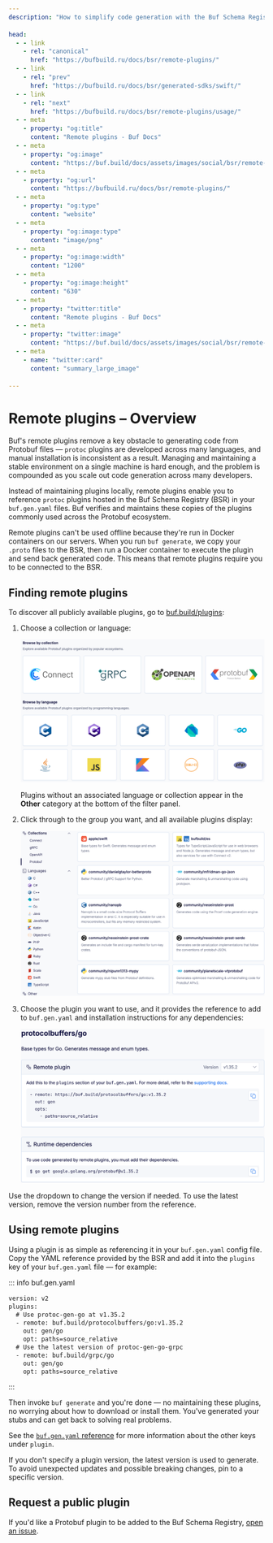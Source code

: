 ```yaml
---
description: "How to simplify code generation with the Buf Schema Registry's remote plugins"

head:
  - - link
    - rel: "canonical"
      href: "https://bufbuild.ru/docs/bsr/remote-plugins/"
  - - link
    - rel: "prev"
      href: "https://bufbuild.ru/docs/bsr/generated-sdks/swift/"
  - - link
    - rel: "next"
      href: "https://bufbuild.ru/docs/bsr/remote-plugins/usage/"
  - - meta
    - property: "og:title"
      content: "Remote plugins - Buf Docs"
  - - meta
    - property: "og:image"
      content: "https://buf.build/docs/assets/images/social/bsr/remote-plugins/index.png"
  - - meta
    - property: "og:url"
      content: "https://bufbuild.ru/docs/bsr/remote-plugins/"
  - - meta
    - property: "og:type"
      content: "website"
  - - meta
    - property: "og:image:type"
      content: "image/png"
  - - meta
    - property: "og:image:width"
      content: "1200"
  - - meta
    - property: "og:image:height"
      content: "630"
  - - meta
    - property: "twitter:title"
      content: "Remote plugins - Buf Docs"
  - - meta
    - property: "twitter:image"
      content: "https://buf.build/docs/assets/images/social/bsr/remote-plugins/index.png"
  - - meta
    - name: "twitter:card"
      content: "summary_large_image"

---
```


# Remote plugins – Overview

Buf's remote plugins remove a key obstacle to generating code from Protobuf files — `protoc` plugins are developed across many languages, and manual installation is inconsistent as a result. Managing and maintaining a stable environment on a single machine is hard enough, and the problem is compounded as you scale out code generation across many developers.

Instead of maintaining plugins locally, remote plugins enable you to reference `protoc` plugins hosted in the Buf Schema Registry (BSR) in your `buf.gen.yaml` files. Buf verifies and maintains these copies of the plugins commonly used across the Protobuf ecosystem.

Remote plugins can't be used offline because they're run in Docker containers on our servers. When you run `buf generate`, we copy your `.proto` files to the BSR, then run a Docker container to execute the plugin and send back generated code. This means that remote plugins require you to be connected to the BSR.

## Finding remote plugins

To discover all publicly available plugins, go to [buf.build/plugins](https://buf.build/plugins):

1.  Choose a collection or language:

    ![Remote plugin browse screen, showing available collections and languages](../../images/bsr/plugins/remote-plugins-browse.png)

    Plugins without an associated language or collection appear in the **Other** category at the bottom of the filter panel.

2.  Click through to the group you want, and all available plugins display:

    ![Remote plugin browse screen, showing plugins available for Go](../../images/bsr/plugins/remote-plugins-select.png)

3.  Choose the plugin you want to use, and it provides the reference to add to `buf.gen.yaml` and installation instructions for any dependencies:

    ![Remote plugin browse screen, showing plugins available for Go](../../images/bsr/plugins/remote-plugins-yaml.png)

Use the dropdown to change the version if needed. To use the latest version, remove the version number from the reference.

## Using remote plugins

Using a plugin is as simple as referencing it in your `buf.gen.yaml` config file. Copy the YAML reference provided by the BSR and add it into the `plugins` key of your `buf.gen.yaml` file — for example:

::: info buf.gen.yaml

```yaml{4,8}
version: v2
plugins:
  # Use protoc-gen-go at v1.35.2
  - remote: buf.build/protocolbuffers/go:v1.35.2
    out: gen/go
    opt: paths=source_relative
  # Use the latest version of protoc-gen-go-grpc
  - remote: buf.build/grpc/go
    out: gen/go
    opt: paths=source_relative
```

:::

Then invoke `buf generate` and you're done — no maintaining these plugins, no worrying about how to download or install them. You've generated your stubs and can get back to solving real problems.

See the [`buf.gen.yaml` reference](../../configuration/v2/buf-gen-yaml/) for more information about the other keys under `plugin`.

If you don't specify a plugin version, the latest version is used to generate. To avoid unexpected updates and possible breaking changes, pin to a specific version.

## Request a public plugin

If you'd like a Protobuf plugin to be added to the Buf Schema Registry, [open an issue](https://github.com/bufbuild/plugins/issues/new?assignees=&labels=Feature&template=plugin-request-for-buf-schema-registry.md&title=Plugin+request+for+Buf+Schema+Registry).

